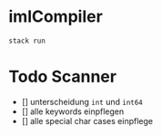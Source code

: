 # imlCompiler

    stack run
# Todo Scanner

- [] unterscheidung `int` und `int64`
- [] alle keywords einpflegen
- [] alle special char cases einpflege  